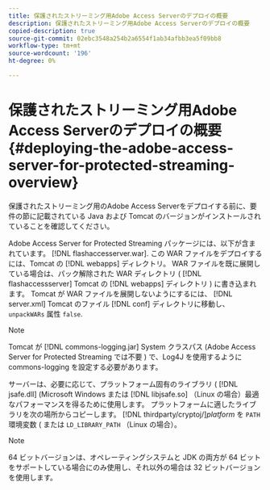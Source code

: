 ```yaml
---
title: 保護されたストリーミング用Adobe Access Serverのデプロイの概要
description: 保護されたストリーミング用Adobe Access Serverのデプロイの概要
copied-description: true
source-git-commit: 02ebc3548a254b2a6554f1ab34afbb3ea5f09bb8
workflow-type: tm+mt
source-wordcount: '196'
ht-degree: 0%

---
```


# 保護されたストリーミング用Adobe Access Serverのデプロイの概要 {#deploying-the-adobe-access-server-for-protected-streaming-overview}

保護されたストリーミング用のAdobe Access Serverをデプロイする前に、要件の節に記載されている Java および Tomcat のバージョンがインストールされていることを確認してください。

Adobe Access Server for Protected Streaming パッケージには、以下が含まれています。 [!DNL flashaccesserver.war]. この WAR ファイルをデプロイするには、Tomcat の [!DNL webapps] ディレクトリ。 WAR ファイルを既に展開している場合は、パック解除された WAR ディレクトリ ( [!DNL flashaccessserver] Tomcat の [!DNL webapps] ディレクトリ ) に書き込まれます。 Tomcat が WAR ファイルを展開しないようにするには、 [!DNL server.xml] Tomcat のファイル [!DNL conf] ディレクトリに移動し、 `unpackWARs` 属性 `false`.

>[!NOTE]
>
>Tomcat が [!DNL commons-logging.jar] System クラスパス (Adobe Access Server for Protected Streaming では不要 ) で、Log4J を使用するように commons-logging を設定する必要があります。

サーバーは、必要に応じて、プラットフォーム固有のライブラリ ( [!DNL jsafe.dll] (Microsoft Windows または [!DNL libjsafe.so] （Linux の場合）最適なパフォーマンスを得るために使用します。 プラットフォームに適したライブラリを次の場所からコピーします。 [!DNL thirdparty/cryptoj/]*platform* を `PATH` 環境変数 ( または `LD_LIBRARY_PATH` （Linux の場合）。

>[!NOTE]
>
>64 ビットバージョンは、オペレーティングシステムと JDK の両方が 64 ビットをサポートしている場合にのみ使用し、それ以外の場合は 32 ビットバージョンを使用します。
